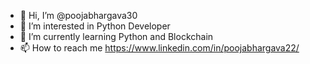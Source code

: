 - 👋 Hi, I’m @poojabhargava30
- 👀 I’m interested in Python Developer
- 🌱 I’m currently learning Python and Blockchain
- 📫 How to reach me https://www.linkedin.com/in/poojabhargava22/

<!---
poojabhargava30/poojabhargava30 is a ✨ special ✨ repository because its `README.md` (this file) appears on your GitHub profile.
You can click the Preview link to take a look at your changes.
--->
